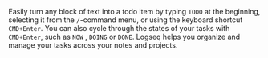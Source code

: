 Easily turn any block of text into a todo item by typing `TODO` at the beginning, selecting it from the `/`-command menu, or using the keyboard shortcut `CMD+Enter`. You can also cycle through the states of your tasks with `CMD+Enter`, such as `NOW` , `DOING` or `DONE`. Logseq helps you organize and manage your tasks across your notes and projects.